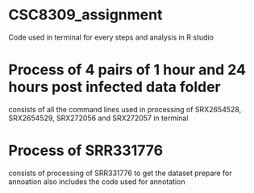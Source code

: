 # CSC8309_assignment
Code used in terminal for every steps and analysis in R studio 

# Process of 4 pairs of 1 hour and 24 hours post infected data folder 
consists of all the command lines used in processing of SRX2654528, SRX2654529, SRX272056 and SRX272057 in terminal

# Process of SRR331776
consists of processing of SRR331776 to get the dataset prepare for annoation 
also includes the code used for annotation
